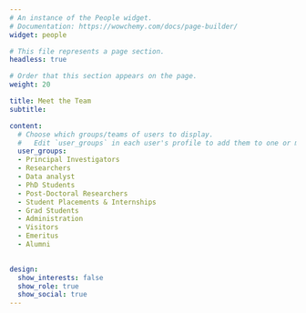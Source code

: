 ```yaml
---
# An instance of the People widget.
# Documentation: https://wowchemy.com/docs/page-builder/
widget: people

# This file represents a page section.
headless: true

# Order that this section appears on the page.
weight: 20

title: Meet the Team
subtitle:

content:
  # Choose which groups/teams of users to display.
  #   Edit `user_groups` in each user's profile to add them to one or more of these groups.
  user_groups:
  - Principal Investigators
  - Researchers
  - Data analyst
  - PhD Students
  - Post-Doctoral Researchers
  - Student Placements & Internships
  - Grad Students
  - Administration
  - Visitors
  - Emeritus
  - Alumni

 
design:
  show_interests: false
  show_role: true
  show_social: true
---
```

